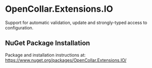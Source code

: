 # OpenCollar.Extensions.IO

Support for automatic validation, update and strongly-typed access to configuration.

## NuGet Package Installation

Package and installation instructions at: https://www.nuget.org/packages/OpenCollar.Extensions.IO/